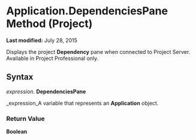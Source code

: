 
# Application.DependenciesPane Method (Project)

 **Last modified:** July 28, 2015

Displays the project  **Dependency** pane when connected to Project Server. Available in Project Professional only.

## Syntax

 _expression_. **DependenciesPane**

 _expression_A variable that represents an  **Application** object.


### Return Value

 **Boolean**

